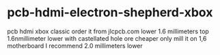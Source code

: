 # pcb-hdmi-electron-shepherd-xbox
pcb hdmi xbox classic
order it from jlcpcb.com 
lower 1.6 millimeters 
top 1.6nmillimeter
lower with castellated hole ore cheaper only mill it
on 1,6 motherboard I recommend 2.0 millimeters lower
